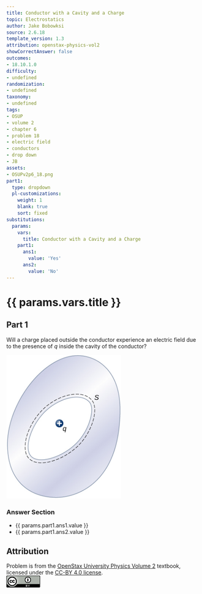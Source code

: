 ```yaml
---
title: Conductor with a Cavity and a Charge
topic: Electrostatics
author: Jake Bobowksi
source: 2.6.18
template_version: 1.3
attribution: openstax-physics-vol2
showCorrectAnswer: false
outcomes:
- 18.10.1.0
difficulty:
- undefined
randomization:
- undefined
taxonomy:
- undefined
tags:
- OSUP
- volume 2
- chapter 6
- problem 18
- electric field
- conductors
- drop down
- JB
assets:
- OSUPv2p6_18.png
part1:
  type: dropdown
  pl-customizations:
    weight: 1
    blank: true
    sort: fixed
substitutions:
  params:
    vars:
      title: Conductor with a Cavity and a Charge
    part1:
      ans1:
        value: 'Yes'
      ans2:
        value: 'No'
---
```

# {{ params.vars.title }}

## Part 1

Will a charge placed outside the conductor experience an electric field due to the presence of $q$ inside the cavity of the conductor?

<img src="OSUPv2p6_18.png" width=300 alt="Conductor with a cavity enclosing a point charge."><br>

### Answer Section

- {{ params.part1.ans1.value }}
- {{ params.part1.ans2.value }}

## Attribution

Problem is from the [OpenStax University Physics Volume 2](https://openstax.org/details/books/university-physics-volume-2) textbook, licensed under the [CC-BY 4.0 license](https://creativecommons.org/licenses/by/4.0/).<br>![Image representing the Creative Commons 4.0 BY license.](https://raw.githubusercontent.com/firasm/bits/master/by.png)